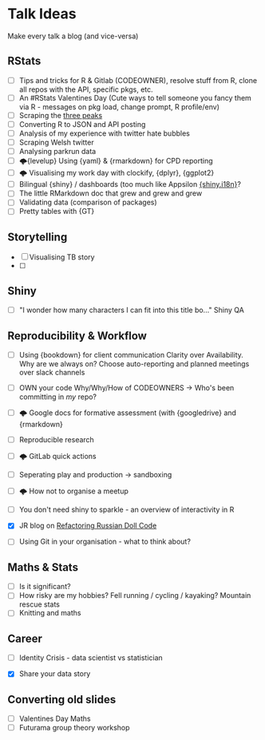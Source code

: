 # Talk Ideas

Make every talk a blog (and vice-versa)

## RStats
- [ ] Tips and tricks for R & Gitlab (CODEOWNER), resolve stuff from R, clone all repos with the API, specific pkgs, etc.
- [ ] An #RStats Valentines Day (Cute ways to tell someone you fancy them via R - messages on pkg load, change prompt, R profile/env)
- [ ] Scraping the [three peaks](https://alpacahelly.blogspot.com/2016/03/scraping-3-peaks-codewhite-space-pre.html)
- [ ] Converting R to JSON and API posting
- [ ] Analysis of my experience with twitter hate bubbles
- [ ] Scraping Welsh twitter 
- [ ] Analysing parkrun data
- [ ] 🌩️{levelup} Using {yaml} & {rmarkdown} for CPD reporting 
- [ ] 🌩️ Visualising my work day with clockify, {dplyr}, {ggplot2}
- [ ] Bilingual {shiny} / dashboards (too much like Appsilon [{shiny.i18n}](https://appsilon.com/rapid-internationalization-of-shiny-apps-shiny-i18n-version-0-2/)?
- [ ] The little RMarkdown doc that grew and grew and grew
- [ ] Validating data (comparison of packages)
- [ ] Pretty tables with {GT}

## Storytelling

- [ ] Visualising TB story
- [ ] 

 
## Shiny

- [ ] "I wonder how many characters I can fit into this title bo..." Shiny QA

## Reproducibility & Workflow

- [ ] Using {bookdown} for client communication Clarity over Availability. Why are we always on? Choose auto-reporting and planned meetings over slack channels
- [ ] OWN your code  Why/Why/How of CODEOWNERS -> Who's been committing in _my_ repo?
- [ ] 🌩️ Google docs for formative assessment (with {googledrive} and {rmarkdown}
- [ ] Reproducible research
- [ ] 🌩️ GitLab quick actions
- [ ] Seperating play and production -> sandboxing
- [ ] 🌩️ How not to organise a meetup
- [ ] You don't need shiny to sparkle - an overview of interactivity in R
- [x] JR blog on [Refactoring Russian Doll Code](https://www.jumpingrivers.com/blog/refactoring-russian-doll-code/)
- [ ] Using Git in your organisation - what to think about?


## Maths & Stats

- [ ] Is it significant?
- [ ] How risky are my hobbies? Fell running / cycling / kayaking? Mountain rescue stats
- [ ] Knitting and maths

## Career

- [ ] Identity Crisis - data scientist vs statistician
- [x] Share your data story


## Converting old slides
- [ ] Valentines Day Maths
- [ ] Futurama group theory workshop
